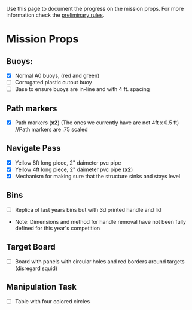 Use this page to document the progress on the mission props.
For more information check the [preliminary rules](https://drive.google.com/file/d/0B6R3K-IZtXFXLVhlQnF4ZzdLQlU/view).

# Mission Props
## Buoys:
- [X] Normal A0 buoys, (red and green)
- [ ] Corrugated plastic cutout buoy
- [ ] Base to ensure buoys are in-line and with 4 ft. spacing

## Path markers
- [X] Path markers (**x2**) (The ones we currently have are not 4ft x 0.5 ft) //Path markers are .75 scaled

## Navigate Pass
- [X] Yellow 8ft long piece, 2" daimeter pvc pipe
- [X] Yellow 4ft long piece, 2" daimeter pvc pipe (**x2**)
- [X] Mechanism for making sure that the structure sinks and stays level

## Bins
- [ ] Replica of last years bins but with 3d printed handle and lid
- Note: Dimensions and method for handle removal have not been fully defined for this year's competition

## Target Board
- [ ] Board with panels with circular holes and red borders around targets (disregard squid)

## Manipulation Task
- [ ] Table with four colored circles


